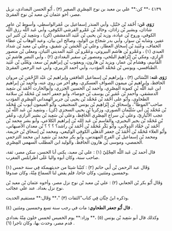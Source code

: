 ٤١٣٩ -** كن:** علي بن معبد بن نوح المِصْرِي الصغير (٣) ، أَبُو الحسن البغدادي، نزيل مصر، أخو عثمان بْن معبد بْن نوح المقرئ.

**رَوَى عَن:** أَحْمَد بْن حَنْبَل، وأبي المنذر إسماعيل بن عُمَرالواسطي، وأسوط بْن عامر شاذان، وبشير بْن زاذان، وخالد بْن عَمْرو القرشي الكوفي، وأبي عَبد اللَّه رزق اللَّه الكوفي، وروح بْن عبادة، وزيد بْن يحيى بْن عُبَيد الدمشقي (كن) ، وسَعِيد بْن كثير ابن عفير، وشابه بْن سوار، وأبي بدر شجاع بن الوليد، وصالح ابن بيان، وعبد الوهاب بْن عطاء الخفاف، وعُبَيد بْن إسحاق العطار، وعلي بْن الْحَسَن بْن شقيق، وعلي بْن معبد بْن شداد العبدي (١) ، وعَمْرو بْن هاشم البيروتي، وعَمْرو بْن عُبَيد المديني التبان، ومعلى بْن منصور الرازي، ومكي بْن إِبْرَاهِيمَ البلخي، ومنصور بْن سقير البغدادي (٢) ، وأبي النضر هاشم بْن الْقَاسِم، وهشام بْن عمار، ويزيد بْن هارون، ويعقوب بْن إبراهيم بْن سعد، ويَعْلَى بْن عُبَيد الطنافسي، ويونس بْن مُحَمَّد المؤدب، وأبي أحمد الزبيري، وأبي عبد الرحمن المقرئ.

**رَوَى عَنه:** النَّسَائي (٣) ، وإبراهيم بْن إسماعيل الغافقي وإبراهيم بْن عَبْد الرَّحْمَنِ بْن مروان الحافظ، وإبراهيم بْن ميمون الصواف العسكري، وهو آخر من روى عنه، وأحمد بْن إبراهيم ابن عَبد اللَّه بْن كمونة المِصْرِي، وأحمد بْن الحسين الجزري، وأبوالحارث أَحْمَد بْن سَعِيد الدمشقي، وأحمد بْن عُمَير بْن يوسف بْن جوصاء، وأبو جعفر أحمد بْن مُحَمَّد بْن سلامة الطحاوي، وأَبُو على أَحْمَد بْن مُحَمَّد بْن يحيى بْن جرير الهمداني المِصْرِي المؤدب صاحب"الموطأ"، وإسحاق بْن إِبْرَاهِيم بْن يونس المنجنيقي، وأَبُو الميمون أيوب بْن مُحَمَّد بْن مُحَمَّد بْن أَبي سُلَيْمان الصوري، وزكريا بْن يحيى السجزي (كن) ، وسَعِيد بْن عَبد اللَّه بْن عجب الأَنْبارِيّ، وعلي بْن سراج المِصْرِي الْحَافِظ، وعلي بْن سَعِيد بْن بشير الرازي، وعُمَر بْن مُحَمَّد بْن بجير البجيري، والقاسم بْن عَبد الله بْن إبراهيم الكلاعي، وأبو بشر محمد بْن أَحْمَد بْن حَمَّاد الدولابي، وأَبُو بَكْر مُحَمَّد بْن أَحْمَد بْن راشد؟ ؟ ؟ ؟ بْن معدان الأصبهاني، وأَبُو العلاء مُحَمَّد بْن أَحْمَدَ بْن جعفر الذهلي الكوفي الوكيعي، ومحمد بْن إسحاق بْن خزيمة، ومحمد بْن إسماعيل بْن الفرج المهندس، وأبو بكر محمد بْن سَعِيد ابن محمد التزخمي الحمصي، وموسى بْن هارون الحافظ، والوليد ابن المطلب السهمي المِصْرِي.

قال أحمد بْن عَبد اللَّه العِجْلِيّ (١) : علي بْن معبد، يكنى أبا الحسن، سكن مصر، ثقة، صاحب سنة، وكان أبوه واليا عَلَى أطرابلس المغرب.

وَقَال عبد الرحمن بْن أَبي حاتم (٢) : كتبْنا شيئا من حديثهبمكة فِي سنة خمس (١) وخمسين ومئتين، وكان حاجا، فلم يقض لنا السماع مِنْهُ، وكان صدوقا.

وَقَال أَبُو بكر بْن الجعابي (٢) : علي بْن معبد بْن نوح نزل مصر، وأخوه عثمان بْن معبد بْن نوح نزل بغداد. عند علي عجائب.

وذكره ابنُ حِبَّان فِي كتاب"الثقات (٣) "،** وَقَال:** مستقيم الحديث.

**قال أَبُو جعفر الطحاوي:** مات في رجب سنة تسع وخمسين ومئتين (٤) .

وكذلك قال أبو سَعِيد بْن يونس (٥) ،** وزاد:** يوم الخميس لخمس خلون مِنْهُ بغدادي قدم مصر، وحدث بها، وكان تاجرا (٦) .